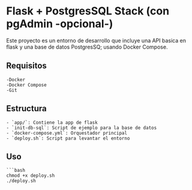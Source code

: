 # Flask + PostgresSQL Stack (con pgAdmin -opcional-)

Este proyecto es un entorno de desarrollo que incluye una API basica en flask y una base de datos PostgresSQ; usando Docker Compose.

## Requisitos
    -Docker
    -Docker Compose
    -Git

## Estructura
    - `app/`: Contiene la app de flask
    - `init-db-sql`: Script de ejemplo para la base de datos
    - `docker-compose.yml`: Orquestador principal
    - `deploy.sh`: Script para levantar el entorno

## Uso
    ```bash
    chmod +x deploy.sh
    ./deploy.sh
